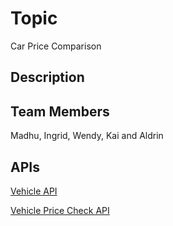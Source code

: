 # Topic
Car Price Comparison

## Description

## Team Members
Madhu, Ingrid, Wendy, Kai and Aldrin

## APIs

[Vehicle API](https://developer.edmunds.com/api-documentation/vehicle/)

[Vehicle Price Check API](https://developer.sabre.com/docs/rest_apis/car/search/vehPriceCheck)

